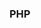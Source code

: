 <h3> PHP <img scr="https://www.google.com/url?sa=i&url=https%3A%2F%2Fwww.javatpoint.com%2Fphp-full-form&psig=AOvVaw3_kcO4T-wdj0wl-7x2j0Dd&ust=1691860175626000&source=images&cd=vfe&opi=89978449&ved=0CBAQjRxqFwoTCIiuva6M1YADFQAAAAAdAAAAABAE"></h3>

